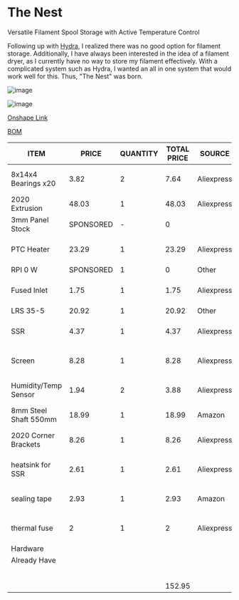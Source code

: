 # The Nest
Versatile Filament Spool Storage with Active Temperature Control

Following up with [Hydra](https://github.com/AGB556/Hydra), I realized there was no good option for filament storage. Additionally, I have always been interested in the idea of a filament dryer, as I currently have no way to store my filament effectively. With a complicated system such as Hydra, I wanted an all in one system that would work well for this. Thus, "The Nest" was born. 

![image](https://github.com/user-attachments/assets/4a41943f-317f-42b9-97be-733909893ae0)

![image](https://github.com/user-attachments/assets/e7f85be2-be57-4f32-9d26-c763ee57691c)

[Onshape Link](https://cad.onshape.com/documents/02660058b8b8da43b01b6c8b/w/3831e57841383fbeb53cc6b1/e/997986ce09d00906baf25972)

[BOM](https://docs.google.com/spreadsheets/d/1dxXwSJXcaqQSJZOgLCcOFMtPYZC8gTVC_DopSeNoC-k/edit?gid=0#gid=0)

| ITEM                  | PRICE     | QUANTITY | TOTAL PRICE | SOURCE     | Ordered | BOUGHT/OWNED? | LINK                                                                                                                                                                                                                                                                                                                                                                                                                                                                                                                                                                                                             |
|-----------------------|-----------|----------|-------------|------------|---------|---------------|------------------------------------------------------------------------------------------------------------------------------------------------------------------------------------------------------------------------------------------------------------------------------------------------------------------------------------------------------------------------------------------------------------------------------------------------------------------------------------------------------------------------------------------------------------------------------------------------------------------|
| 8x14x4 Bearings x20   |      3.82 |        2 |        7.64 | Aliexpress |  FALSE  |     FALSE     | https://www.aliexpress.us/item/3256807482131308.html?spm=a2g0o.productlist.main.7.5690ryV2ryV2TH&algo_pvid=f23432ea-3472-49ed-9a39-79761f2350f9&algo_exp_id=f23432ea-3472-49ed-9a39-79761f2350f9-6&pdp_ext_f=%7B%22order%22%3A%227435%22%2C%22eval%22%3A%221%22%7D&pdp_npi=4%40dis%21USD%213.36%213.36%21%21%2123.98%2123.98%21%402103273e17495242272488686eaef7%2112000041725798019%21sea%21US%216369526691%21X&curPageLogUid=SbSow7puJSWi&utparam-url=scene%3Asearch%7Cquery_from%3A                                                                                                                           |
| 2020 Extrusion        |     48.03 |        1 |       48.03 | Aliexpress |  FALSE  |     FALSE     | https://www.aliexpress.us/item/3256807024011071.html?spm=a2g0o.order_list.order_list_main.11.21c91802ih3ocl&gatewayAdapt=glo2usa                                                                                                                                                                                                                                                                                                                                                                                                                                                                                 |
| 3mm Panel Stock       | SPONSORED | -        |           0 |            |  FALSE  |     FALSE     |                                                                                                                                                                                                                                                                                                                                                                                                                                                                                                                                                                                                                  |
| PTC Heater            |     23.29 |        1 |       23.29 | Aliexpress |  FALSE  |     FALSE     | https://www.aliexpress.us/item/3256807256675102.html?spm=a2g0o.productlist.main.1.311522e9QCM4Gz&algo_pvid=2761e3fe-09e0-4f34-b3ee-b44ba23d5394&algo_exp_id=2761e3fe-09e0-4f34-b3ee-b44ba23d5394-0&pdp_ext_f=%7B%22order%22%3A%22709%22%2C%22eval%22%3A%221%22%7D&pdp_npi=4%40dis%21USD%2111.38%2111.38%21%21%2111.38%2111.38%21%402101c5b217496917577087273e4c0c%2112000040774614525%21sea%21US%216369526691%21X&curPageLogUid=uvTJW2M65eWJ&utparam-url=scene%3Asearch%7Cquery_from%3A                                                                                                                          |
| RPI 0 W               | SPONSORED |        1 |           0 | Other      |  FALSE  |      TRUE     |                                                                                                                                                                                                                                                                                                                                                                                                                                                                                                                                                                                                                  |
| Fused Inlet           |      1.75 |        1 |        1.75 | Aliexpress |  FALSE  |     FALSE     | https://www.aliexpress.us/item/3256803622977718.html?spm=a2g0o.productlist.main.6.1702Is1AIs1Aey&algo_pvid=015ebea0-ead4-41dd-974d-0a4980ad7ee9&algo_exp_id=015ebea0-ead4-41dd-974d-0a4980ad7ee9-5&pdp_ext_f=%7B%22order%22%3A%22448%22%2C%22eval%22%3A%221%22%7D&pdp_npi=4%40dis%21USD%211.60%211.60%21%21%211.60%211.60%21%402103241117498804286772537e4138%2112000027238480322%21sea%21US%216369526691%21X&curPageLogUid=xgv6JNk4TSqJ&utparam-url=scene%3Asearch%7Cquery_from%3A                                                                                                                              |
| LRS 35-5              |     20.92 |        1 |       20.92 | Other      |  FALSE  |     FALSE     | https://www.ledsupply.com/power-supplies/mean-well-lrs-enclosed                                                                                                                                                                                                                                                                                                                                                                                                                                                                                                                                                  |
| SSR                   |      4.37 |        1 |        4.37 | Aliexpress |  FALSE  |     FALSE     | https://www.aliexpress.us/item/3256807191314682.html?spm=a2g0o.productlist.main.1.4479Ry5FRy5FPP&aem_p4p_detail=202505301948163050627271493690001015015&algo_pvid=692bafb8-0d74-42ad-aaf7-037f0ed24939&algo_exp_id=692bafb8-0d74-42ad-aaf7-037f0ed24939-0&pdp_ext_f=%7B%22order%22%3A%22237%22%2C%22eval%22%3A%221%22%7D&pdp_npi=4%40dis%21USD%214.14%210.99%21%21%2129.59%217.09%21%4021030ea417486596961658444ed482%2112000040591884986%21sea%21US%216369526691%21ABX&curPageLogUid=QQ0tyftiDOMO&utparam-url=scene%3Asearch%7Cquery_from%3A&search_p4p_id=202505301948163050627271493690001015015_1#nav-review |
| Screen                |      8.28 |        1 |        8.28 | Aliexpress |  FALSE  |     FALSE     | https://www.aliexpress.us/item/3256804040301225.html?spm=a2g0o.productlist.main.25.57452a35tg7gBc&algo_pvid=b71550df-16da-4ac5-838d-eb380c6dd078&algo_exp_id=b71550df-16da-4ac5-838d-eb380c6dd078-24&pdp_ext_f=%7B%22order%22%3A%22158%22%2C%22eval%22%3A%221%22%7D&pdp_npi=4%40dis%21USD%218.28%218.28%21%21%218.28%218.28%21%402101c5bf17498760583211323e807a%2112000028447638493%21sea%21US%216369526691%21X&curPageLogUid=4FnhOomA9Qvi&utparam-url=scene%3Asearch%7Cquery_from%3A                                                                                                                            |
| Humidity/Temp Sensor  |      1.94 |        2 |        3.88 | Aliexpress |  FALSE  |     FALSE     | https://www.aliexpress.us/item/2251832573586959.html?spm=a2g0o.productlist.main.1.27e1695cUmDfpI&algo_pvid=9a933688-c562-4d42-a3d4-62435b19a97e&algo_exp_id=9a933688-c562-4d42-a3d4-62435b19a97e-0&pdp_ext_f=%7B%22order%22%3A%222032%22%2C%22eval%22%3A%221%22%7D&pdp_npi=4%40dis%21USD%211.94%211.94%21%21%211.94%211.94%21%402101ead817498725883526767e5a94%2162102476019%21sea%21US%216369526691%21X&curPageLogUid=th9rXgw7Xspw&utparam-url=scene%3Asearch%7Cquery_from%3A#nav-specification                                                                                                                 |
| 8mm Steel Shaft 550mm |     18.99 |        1 |       18.99 | Amazon     |  FALSE  |     FALSE     | https://www.amazon.com/gp/product/B0BQBXS42G?smid=A2COIW4JKWLTTA&th=1                                                                                                                                                                                                                                                                                                                                                                                                                                                                                                                                            |
| 2020 Corner Brackets  |      8.26 |        1 |        8.26 | Aliexpress |  FALSE  |     FALSE     | https://www.aliexpress.us/item/3256805246766909.html?spm=a2g0o.productlist.main.9.458a7263gb4JYp&algo_pvid=d0bf592b-7773-42de-b982-65d37bcda832&algo_exp_id=d0bf592b-7773-42de-b982-65d37bcda832-8&pdp_ext_f=%7B%22order%22%3A%2210%22%2C%22eval%22%3A%221%22%7D&pdp_npi=4%40dis%21USD%218.26%218.26%21%21%218.26%218.26%21%402101ea8c17498809045828041e687c%2112000045394921001%21sea%21US%216369526691%21X&curPageLogUid=bRK4MRAH4ukQ&utparam-url=scene%3Asearch%7Cquery_from%3A                                                                                                                               |
| heatsink for SSR      |      2.61 |        1 |        2.61 | Aliexpress |  FALSE  |     FALSE     | https://www.aliexpress.us/item/2261799818981573.html?spm=a2g0o.productlist.main.11.7cca6683nPy1AK&algo_pvid=bde31aca-8f20-4b6c-9311-a3fb540e5cc6&algo_exp_id=bde31aca-8f20-4b6c-9311-a3fb540e5cc6-10&pdp_ext_f=%7B%22order%22%3A%2252%22%2C%22eval%22%3A%221%22%7D&pdp_npi=4%40dis%21USD%212.61%212.61%21%21%212.61%212.61%21%402101c5bf17498812484515570e806f%2112000028677658971%21sea%21US%216369526691%21X&curPageLogUid=MbJmH8wcVCmk&utparam-url=scene%3Asearch%7Cquery_from%3A                                                                                                                             |
| sealing tape          |      2.93 |        1 |        2.93 | Amazon     |  FALSE  |     FALSE     | https://www.amazon.com/Frost-King-R734H-Sponge-Rubber/dp/B000BQWWF4?crid=1D80KEYQZYFL0&dib=eyJ2IjoiMSJ9.7Rkj69G2fHceRJ7jjl61apGrT-A6o6k0OrctL8sxLlTQOcWf3_lJsEPm9X1-suWQniuu0oC5ps_Q9cI413ym1mWteZnjWixh07DJOnLhR-w0ClCAGNCQJps0yZ1uk2SVjAdt9Xio7yu8fGbQed3_b9-OcdWfGO_GLKZJDUzu4qvVHQjKrEvDKht1DVHDWdJxFRqKKPfzOd_in4G6XvqsBVE-7R6tYX3RdyY8sXTLV3fTUEb-qT9S2zSp6YGlBd6Zv6nPap-WLCOoVV2E86yNI-Z_A9-5HfxqLH7w8gnIx3g.29bXTPl1r7yZlH6CzJnNph30QZI5mxy9kII5ceC3Dws&dib_tag=se&keywords=edpm%2Bfoam%2Btape&qid=1750051417&sprefix=edpm%2Bfoam%2Btap%2Caps%2C129&sr=8-6&th=1                                          |
| thermal fuse          |         2 |        1 |           2 | Aliexpress |  FALSE  |     FALSE     | https://www.aliexpress.us/item/3256805278156534.html?spm=a2g0o.productlist.main.31.26a74e1ecvAGD4&algo_pvid=5a7a8f4c-5966-4219-b4ec-5e8fa9823e0d&algo_exp_id=5a7a8f4c-5966-4219-b4ec-5e8fa9823e0d-28&pdp_ext_f=%7B%22order%22%3A%223013%22%2C%22eval%22%3A%221%22%7D&pdp_npi=4%40dis%21USD%212.03%212.00%21%21%212.03%212.00%21%4021030ea417501293788893815ea0bb%2112000033188092221%21sea%21US%216369526691%21X&curPageLogUid=ew3wKzAzYREf&utparam-url=scene%3Asearch%7Cquery_from%3A                                                                                                                                                                                                                                                                                                                                                                                                                                                                                                                                                                                                                 |
| Hardware              |           |          |             |            |  FALSE  |     FALSE     |                                                                                                                                                                                                                                                                                                                                                                                                                                                                                                                                                                                                                  |
| Already Have          |           |          |             |            |  FALSE  |      TRUE     |                                                                                                                                                                                                                                                                                                                                                                                                                                                                                                                                                                                                                  |
|                       |           |          |             |            |  FALSE  |     FALSE     |                                                                                                                                                                                                                                                                                                                                                                                                                                                                                                                                                                                                                  |
|                       |           |          |             |            |         |               |                                                                                                                                                                                                                                                                                                                                                                                                                                                                                                                                                                                                                  |
|                       |           |          |      152.95 |            |         |               |                                                                                                                                                                                                                                                                                                                                                                                                                                                                                                                                                                                                                  |

